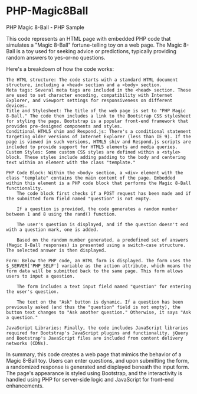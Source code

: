 # PHP-Magic8Ball
PHP Magic 8-Ball - PHP Sample

This code represents an HTML page with embedded PHP code that simulates a "Magic 8-Ball" fortune-telling toy on a web page. The Magic 8-Ball is a toy used for seeking advice or predictions, typically providing random answers to yes-or-no questions.

Here's a breakdown of how the code works:

    The HTML structure: The code starts with a standard HTML document structure, including a <head> section and a <body> section.
    Meta tags: Several meta tags are included in the <head> section. These are used to set character encoding, compatibility with Internet Explorer, and viewport settings for responsiveness on different devices.
    Title and Stylesheet: The title of the web page is set to "PHP Magic 8-Ball." The code then includes a link to the Bootstrap CSS stylesheet for styling the page. Bootstrap is a popular front-end framework that provides pre-designed components and styles.
    Conditional HTML5 shim and Respond.js: There's a conditional statement targeting older versions of Internet Explorer (less than IE 9). If the page is viewed in such versions, HTML5 shiv and Respond.js scripts are included to provide support for HTML5 elements and media queries.
    Custom Styles: Some custom CSS styles are defined within a <style> block. These styles include adding padding to the body and centering text within an element with the class "template."

    PHP Code Block: Within the <body> section, a <div> element with the class "template" contains the main content of the page. Embedded within this element is a PHP code block that performs the Magic 8-Ball functionality.
        The code block first checks if a POST request has been made and if the submitted form field named "question" is not empty.

        If a question is provided, the code generates a random number between 1 and 8 using the rand() function.

        The user's question is displayed, and if the question doesn't end with a question mark, one is added.

        Based on the random number generated, a predefined set of answers (Magic 8-Ball responses) is presented using a switch-case structure. The selected answer is then displayed.

    Form: Below the PHP code, an HTML form is displayed. The form uses the $_SERVER['PHP_SELF'] variable as the action attribute, which means the form data will be submitted back to the same page. This form allows users to input a question.

        The form includes a text input field named "question" for entering the user's question.

        The text on the "Ask" button is dynamic. If a question has been previously asked (and thus the "question" field is not empty), the button text changes to "Ask another question." Otherwise, it says "Ask a question."

    JavaScript Libraries: Finally, the code includes JavaScript libraries required for Bootstrap's JavaScript plugins and functionality. jQuery and Bootstrap's JavaScript files are included from content delivery networks (CDNs).

In summary, this code creates a web page that mimics the behavior of a Magic 8-Ball toy. Users can enter questions, and upon submitting the form, a randomized response is generated and displayed beneath the input form. The page's appearance is styled using Bootstrap, and the interactivity is handled using PHP for server-side logic and JavaScript for front-end enhancements.
